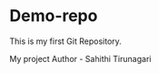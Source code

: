 # Demo-repo
This is my first Git Repository.
<br>
<Head> My project </Head>
Author - Sahithi Tirunagari
